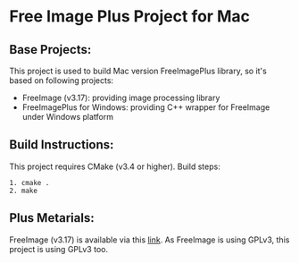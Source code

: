 # Free Image Plus Project for Mac
## Base Projects:
This project is used to build Mac version FreeImagePlus library, so it's based on following projects:

- FreeImage (v3.17): providing image processing library
- FreeImagePlus for Windows: providing C++ wrapper for FreeImage under Windows platform

## Build Instructions:
This project requires CMake (v3.4 or higher). Build steps:

```
1. cmake .
2. make
```

## Plus Metarials:
FreeImage (v3.17) is available via this [link](http://downloads.sourceforge.net/freeimage/FreeImage3170.zip). As FreeImage is using GPLv3, this project is using GPLv3 too.
